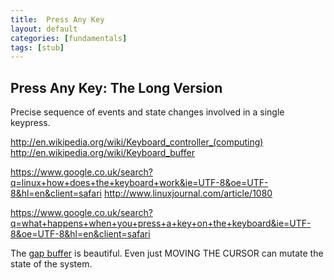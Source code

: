 ```yaml
---
title:  Press Any Key
layout: default
categories: [fundamentals]
tags: [stub]
---
```


Press Any Key: The Long Version
-------------------------------

Precise sequence of events and state changes involved in a single keypress.

http://en.wikipedia.org/wiki/Keyboard_controller_(computing)
http://en.wikipedia.org/wiki/Keyboard_buffer

https://www.google.co.uk/search?q=linux+how+does+the+keyboard+work&ie=UTF-8&oe=UTF-8&hl=en&client=safari
http://www.linuxjournal.com/article/1080

https://www.google.co.uk/search?q=what+happens+when+you+press+a+key+on+the+keyboard&ie=UTF-8&oe=UTF-8&hl=en&client=safari



The [gap buffer][6] is beautiful. Even just MOVING THE CURSOR can mutate the state of the system.


[5]: http://stackoverflow.com/questions/649279/what-is-best-data-structure-suitable-to-implement-editor-like-notepad
[6]: http://en.wikipedia.org/wiki/Gap_buffer
